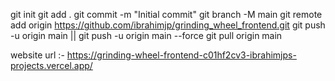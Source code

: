 git init
git add .
git commit -m "Initial commit"
git branch -M main
git remote add origin https://github.com/ibrahimjp/grinding_wheel_frontend.git
git push -u origin main || git push -u origin main --force
git pull origin main


website url :- https://grinding-wheel-frontend-c01hf2cv3-ibrahimjps-projects.vercel.app/